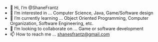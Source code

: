 - 👋 Hi, I’m @ShaneFrantz
- 👀 I’m interested in ... Computer Science, Java, Game/Software design
- 🌱 I’m currently learning ... Object Oriented Programming, Computer Organization, Software Engineering, etc.
- 💞️ I’m looking to collaborate on ... Game or software development
- 📫 How to reach me ... shanesfrantz@gmail.com

<!---
ShaneFrantz/ShaneFrantz is a ✨ special ✨ repository because its `README.md` (this file) appears on your GitHub profile.
You can click the Preview link to take a look at your changes.
--->
